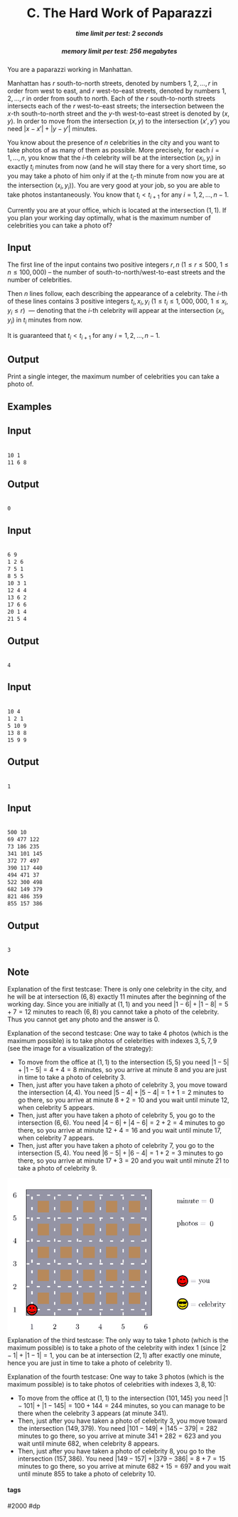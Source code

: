 <h1 style='text-align: center;'> C. The Hard Work of Paparazzi</h1>

<h5 style='text-align: center;'>time limit per test: 2 seconds</h5>
<h5 style='text-align: center;'>memory limit per test: 256 megabytes</h5>

You are a paparazzi working in Manhattan.

Manhattan has $r$ south-to-north streets, denoted by numbers $1, 2,\ldots, r$ in order from west to east, and $r$ west-to-east streets, denoted by numbers $1,2,\ldots,r$ in order from south to north. Each of the $r$ south-to-north streets intersects each of the $r$ west-to-east streets; the intersection between the $x$-th south-to-north street and the $y$-th west-to-east street is denoted by $(x, y)$. In order to move from the intersection $(x,y)$ to the intersection $(x', y')$ you need $|x-x'|+|y-y'|$ minutes.

You know about the presence of $n$ celebrities in the city and you want to take photos of as many of them as possible. More precisely, for each $i=1,\dots, n$, you know that the $i$-th celebrity will be at the intersection $(x_i, y_i)$ in exactly $t_i$ minutes from now (and he will stay there for a very short time, so you may take a photo of him only if at the $t_i$-th minute from now you are at the intersection $(x_i, y_i)$). You are very good at your job, so you are able to take photos instantaneously. You know that $t_i < t_{i+1}$ for any $i=1,2,\ldots, n-1$.

Currently you are at your office, which is located at the intersection $(1, 1)$. If you plan your working day optimally, what is the maximum number of celebrities you can take a photo of?

## Input

The first line of the input contains two positive integers $r, n$ ($1\le r\le 500$, $1\le n\le 100,000$) – the number of south-to-north/west-to-east streets and the number of celebrities.

Then $n$ lines follow, each describing the appearance of a celebrity. The $i$-th of these lines contains $3$ positive integers $t_i, x_i, y_i$ ($1\le t_i\le 1,000,000$, $1\le x_i, y_i\le r$)  — denoting that the $i$-th celebrity will appear at the intersection $(x_i, y_i)$ in $t_i$ minutes from now.

It is guaranteed that $t_i<t_{i+1}$ for any $i=1,2,\ldots, n-1$.

## Output

Print a single integer, the maximum number of celebrities you can take a photo of.

## Examples

## Input


```

10 1
11 6 8

```
## Output


```

0

```
## Input


```

6 9
1 2 6
7 5 1
8 5 5
10 3 1
12 4 4
13 6 2
17 6 6
20 1 4
21 5 4

```
## Output


```

4

```
## Input


```

10 4
1 2 1
5 10 9
13 8 8
15 9 9

```
## Output


```

1

```
## Input


```

500 10
69 477 122
73 186 235
341 101 145
372 77 497
390 117 440
494 471 37
522 300 498
682 149 379
821 486 359
855 157 386

```
## Output


```

3

```
## Note

Explanation of the first testcase: There is only one celebrity in the city, and he will be at intersection $(6,8)$ exactly $11$ minutes after the beginning of the working day. Since you are initially at $(1,1)$ and you need $|1-6|+|1-8|=5+7=12$ minutes to reach $(6,8)$ you cannot take a photo of the celebrity. Thus you cannot get any photo and the answer is $0$.

Explanation of the second testcase: One way to take $4$ photos (which is the maximum possible) is to take photos of celebrities with indexes $3, 5, 7, 9$ (see the image for a visualization of the strategy): 

* To move from the office at $(1,1)$ to the intersection $(5,5)$ you need $|1-5|+|1-5|=4+4=8$ minutes, so you arrive at minute $8$ and you are just in time to take a photo of celebrity $3$.
* Then, just after you have taken a photo of celebrity $3$, you move toward the intersection $(4,4)$. You need $|5-4|+|5-4|=1+1=2$ minutes to go there, so you arrive at minute $8+2=10$ and you wait until minute $12$, when celebrity $5$ appears.
* Then, just after you have taken a photo of celebrity $5$, you go to the intersection $(6,6)$. You need $|4-6|+|4-6|=2+2=4$ minutes to go there, so you arrive at minute $12+4=16$ and you wait until minute $17$, when celebrity $7$ appears.
* Then, just after you have taken a photo of celebrity $7$, you go to the intersection $(5,4)$. You need $|6-5|+|6-4|=1+2=3$ minutes to go there, so you arrive at minute $17+3=20$ and you wait until minute $21$ to take a photo of celebrity $9$.

 ![](images/6a47fe15a631fcb81b2194b20ab351f6761b067b.png) Explanation of the third testcase: The only way to take $1$ photo (which is the maximum possible) is to take a photo of the celebrity with index $1$ (since $|2-1|+|1-1|=1$, you can be at intersection $(2,1)$ after exactly one minute, hence you are just in time to take a photo of celebrity $1$).

Explanation of the fourth testcase: One way to take $3$ photos (which is the maximum possible) is to take photos of celebrities with indexes $3, 8, 10$: 

* To move from the office at $(1,1)$ to the intersection $(101,145)$ you need $|1-101|+|1-145|=100+144=244$ minutes, so you can manage to be there when the celebrity $3$ appears (at minute $341$).
* Then, just after you have taken a photo of celebrity $3$, you move toward the intersection $(149,379)$. You need $|101-149|+|145-379|=282$ minutes to go there, so you arrive at minute $341+282=623$ and you wait until minute $682$, when celebrity $8$ appears.
* Then, just after you have taken a photo of celebrity $8$, you go to the intersection $(157,386)$. You need $|149-157|+|379-386|=8+7=15$ minutes to go there, so you arrive at minute $682+15=697$ and you wait until minute $855$ to take a photo of celebrity $10$.


#### tags 

#2000 #dp 